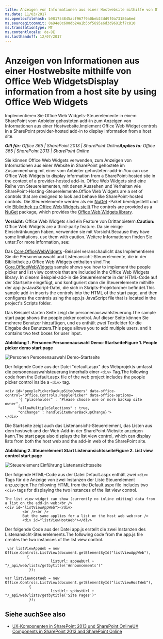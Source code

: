 ```yaml
---
title: Anzeigen von Informationen aus einer Hostwebsite mithilfe von Office Web Widgets
ms.date: 11/03/2017
ms.openlocfilehash: b981754845acf967f9a0beb23dd9f0a73186a6ed
ms.sourcegitcommit: 0a94e0c600db24a1b5bf5895e6d3d9681bf7c810
ms.translationtype: MT
ms.contentlocale: de-DE
ms.lasthandoff: 12/07/2017
---
```

# <a name="display-information-from-a-host-site-by-using-office-web-widgets"></a><span data-ttu-id="c2bf9-102">Anzeigen von Informationen aus einer Hostwebsite mithilfe von Office Web Widgets</span><span class="sxs-lookup"><span data-stu-id="c2bf9-102">Display information from a host site by using Office Web Widgets</span></span>

<span data-ttu-id="c2bf9-103">Implementieren Sie Office Web Widgets-Steuerelemente in einem SharePoint vom Anbieter gehosteten add-in zum Anzeigen von Informationen aus einer Hostwebsite.</span><span class="sxs-lookup"><span data-stu-id="c2bf9-103">Implement Office Web Widget controls in a SharePoint provider-hosted add-in to display information from a host site.</span></span>

<span data-ttu-id="c2bf9-104">_**Gilt für:** Office 365 | SharePoint 2013 | SharePoint Online_</span><span class="sxs-lookup"><span data-stu-id="c2bf9-104">_**Applies to:** Office 365 | SharePoint 2013 | SharePoint Online_</span></span>

<span data-ttu-id="c2bf9-105">Sie können Office Web Widgets verwenden, zum Anzeigen von Informationen aus einer Website in SharePoint gehostete im Zusammenhang mit einer vom Anbieter gehosteten-add-in.</span><span class="sxs-lookup"><span data-stu-id="c2bf9-105">You can use Office Web Widgets to display information from a SharePoint-hosted site in the context of a provider-hosted add-in.</span></span> <span data-ttu-id="c2bf9-106">Office Web Widgets sind eine Reihe von Steuerelementen, mit denen Aussehen und Verhalten wie SharePoint-Hosting-Steuerelemente.</span><span class="sxs-lookup"><span data-stu-id="c2bf9-106">Office Web Widgets are a set of controls that are designed to look and behave like SharePoint-hosted controls.</span></span> <span data-ttu-id="c2bf9-107">Die Steuerelemente werden als ein [NuGet](https://www.nuget.org/) -Paket bereitgestellt und die [Bibliothek zu Office Web Widgets stellt](http://www.nuget.org/packages/Microsoft.Office.WebWidgets.Experimental/).</span><span class="sxs-lookup"><span data-stu-id="c2bf9-107">The controls are provided as a [NuGet](https://www.nuget.org/) package, which provides the [Office Web Widgets library](http://www.nuget.org/packages/Microsoft.Office.WebWidgets.Experimental/).</span></span>

<span data-ttu-id="c2bf9-108">**Vorsicht:**  Office Web Widgets sind ein Feature von Drittanbietern.</span><span class="sxs-lookup"><span data-stu-id="c2bf9-108">**Caution:**  Office Web Widgets are a third-party feature.</span></span> <span data-ttu-id="c2bf9-109">Da sie einige Einschränkungen haben, verwenden sie mit Vorsicht.</span><span class="sxs-lookup"><span data-stu-id="c2bf9-109">Because they have some limitations, use them with caution.</span></span> <span data-ttu-id="c2bf9-110">Weitere Informationen finden Sie unter:</span><span class="sxs-lookup"><span data-stu-id="c2bf9-110">For more information, see:</span></span>

<span data-ttu-id="c2bf9-111">Das [Core.OfficeWebWidgets](https://github.com/SharePoint/PnP/tree/dev/Components/Core.OfficeWebWidgets) -Beispiel veranschaulicht das Implementieren Sie die Personenauswahl und Listenansicht-Steuerelemente, die in der Bibliothek zu Office Web Widgets enthalten sind.</span><span class="sxs-lookup"><span data-stu-id="c2bf9-111">The [Core.OfficeWebWidgets](https://github.com/SharePoint/PnP/tree/dev/Components/Core.OfficeWebWidgets) sample shows you how to implement the people picker and list view controls that are included in the Office Web Widgets library.</span></span> <span data-ttu-id="c2bf9-112">In diesem Beispiel-add-in die Steuerelemente in der HTML-Code auf der Startseite eingefügt, und konfiguriert dann die Steuerelemente mithilfe der app.js-JavaScript-Datei, die sich in Skripts-Projektordner befindet.</span><span class="sxs-lookup"><span data-stu-id="c2bf9-112">This sample add-in inserts the controls into the HTML of the start page, and then configures the controls using the app.js JavaScript file that is located in the project's Scripts folder.</span></span>

<span data-ttu-id="c2bf9-113">Das Beispiel starten Seite zeigt die personenauswahlsteuerung.</span><span class="sxs-lookup"><span data-stu-id="c2bf9-113">The sample start page shows the people picker control.</span></span> <span data-ttu-id="c2bf9-114">Auf dieser Seite können Sie mehrere Benutzer hinzufügen, und es enthält zwei Textfelder für die Eingabe des Benutzers.</span><span class="sxs-lookup"><span data-stu-id="c2bf9-114">This page allows you to add multiple users, and it contains two text boxes for user input.</span></span>

<span data-ttu-id="c2bf9-115">**Abbildung 1. Personen Personenauswahl Demo-Startseite**</span><span class="sxs-lookup"><span data-stu-id="c2bf9-115">**Figure 1. People picker demo start page**</span></span>

![Personen Personenauswahl Demo-Startseite](media/display-information-from-a-host-site-by-using-office-web-widgets/2d6c1585-9615-45c4-b931-a2e0e7d57b3d.png)

<span data-ttu-id="c2bf9-117">Der folgende Code aus der Datei "default.aspx" des Webprojekts umfasst die personenauswahlsteuerung innerhalb einer `<div>` Tag.</span><span class="sxs-lookup"><span data-stu-id="c2bf9-117">The following code from the Default.aspx file of the web project includes the people picker control inside a  `<div>` tag.</span></span>

```
<div id="peoplePickerBackupSiteOwners" data-office-control="Office.Controls.PeoplePicker" data-office-options=
      '{ "placeholder" : "Please choose one or more backup site owner", 
      "allowMultipleSelections" : true,
      "onChange" : handleSiteOwnerBackupChange}'>
</div>

```

<span data-ttu-id="c2bf9-118">Die Startseite zeigt auch das Listenansicht-Steuerelement, das Listen aus dem hostweb und der Web-Add-in der SharePoint-Website anzeigen kann.</span><span class="sxs-lookup"><span data-stu-id="c2bf9-118">The start page also displays the list view control, which can display lists from both the host web and the add-in web of the SharePoint site.</span></span>

<span data-ttu-id="c2bf9-119">**Abbildung 2. Steuerelement Start Listenansichtsseite**</span><span class="sxs-lookup"><span data-stu-id="c2bf9-119">**Figure 2. List view control start page**</span></span>

![Steuerelement Einführung Listenansichtsseite](media/display-information-from-a-host-site-by-using-office-web-widgets/c8bc86d4-6cae-4dc0-94a4-97a0e5a49c7d.png)

<span data-ttu-id="c2bf9-121">Der folgende HTML-Code aus der Datei Default.aspx enthält zwei `<div>` Tags für die Anzeige von zwei Instanzen der Liste Steuerelement anzuzeigen.</span><span class="sxs-lookup"><span data-stu-id="c2bf9-121">The following HTML from the Default.aspx file includes two  `<div>` tags for displaying the two instances of the list view control.</span></span>

```
The list view widget can show (currently no inline editing) data from a list on the add-in web:<br />
<div id="listViewAppWeb"></div>
        <br /><br />
        But the same applies for a list on the host web web:<br />
        <div id="listViewHostWeb"></div>
```

<span data-ttu-id="c2bf9-122">Der folgende Code aus der Datei app.js erstellt die zwei Instanzen des Listenansicht-Steuerelements.</span><span class="sxs-lookup"><span data-stu-id="c2bf9-122">The following code from the app.js file creates the two instances of the list view control.</span></span>

```
 var listViewAppWeb = new Office.Controls.ListView(document.getElementById("listViewAppWeb"),
          {
                     listUrl: appWebUrl + "/_api/web/lists/getbytitle('Announcements')"
           });

var listViewHostWeb = new Office.Controls.ListView(document.getElementById("listViewHostWeb"),
           {
                     listUrl: spHostUrl + "/_api/web/lists/getbytitle('Site Pages')"
           });
```

## <a name="see-also"></a><span data-ttu-id="c2bf9-123">Siehe auch</span><span class="sxs-lookup"><span data-stu-id="c2bf9-123">See also</span></span>
<span data-ttu-id="c2bf9-124"><a name="bk_addresources"> </a></span><span class="sxs-lookup"><span data-stu-id="c2bf9-124"></span></span>

- [<span data-ttu-id="c2bf9-125">UX-Komponenten in SharePoint 2013 und SharePoint Online</span><span class="sxs-lookup"><span data-stu-id="c2bf9-125">UX Components in SharePoint 2013 and SharePoint Online</span></span>](ux-components-in-sharepoint-2013-and-sharepoint-online.md)
